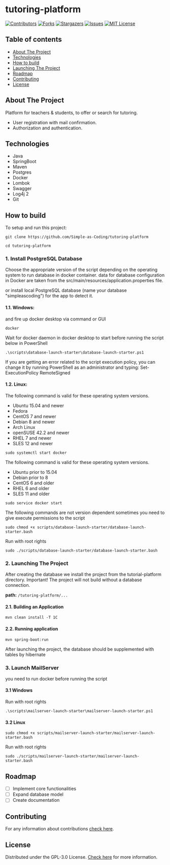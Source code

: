 # tutoring-platform

[![Contributors][contributors-shield]][contributors-url]
[![Forks][forks-shield]][forks-url]
[![Stargazers][stars-shield]][stars-url]
[![Issues][issues-shield]][issues-url]
[![MIT License][license-shield]][license-url]

## Table of contents
* [About The Project](#about-the-project)
* [Technologies](#technologies)
* [How to build](#how-to-build)
* [Launching The Project](#launching-the-project)
* [Roadmap](#roadmap)
* [Contributing](#contributing)
* [License](#license)

## About The Project
Platform for teachers &amp; students, to offer or search for tutoring.

* User registration with mail confirmation.
* Authorization and authentication.

## Technologies
* Java
* SpringBoot
* Maven
* Postgres
* Docker
* Lombok
* Swagger
* Log4j 2
* Git

## How to build
To setup and run this project:

```shell
git clone https://github.com/Simple-as-Coding/tutoring-platform
```
```shell
cd tutoring-platform
```

### 1. Install PostgreSQL Database
Choose the appropriate version of the script depending on the operating system to run database in docker container.
data for database configuration in Docker are taken from the src/main/resources/application.properties file.

or install local PostgreSQL database (name your database "simpleascoding") for the app to detect it.

#### 1.1. Windows:
and fire up docker desktop via command or GUI
```shell
docker
```
Wait for docker daemon in docker desktop to start before running the script below
in PowerShell
```shell
.\scripts\database-launch-starter\database-launch-starter.ps1
```
If you are getting an error related to the script execution policy, you can change it by running PowerShell as an administrator and typing:
Set-ExecutionPolicy RemoteSigned

#### 1.2. Linux:
The following command is valid for these operating system versions.
* Ubuntu 15.04 and newer
* Fedora
* CentOS 7 and newer
* Debian 8 and newer
* Arch Linux
* openSUSE 42.2 and newer
* RHEL 7 and newer
* SLES 12 and newer
```shell
sudo systemctl start docker
```
The following command is valid for these operating system versions.
* Ubuntu prior to 15.04
* Debian prior to 8
* CentOS 6 and older
* RHEL 6 and older
* SLES 11 and older
```shell
sudo service docker start 
```

The following commands are not version dependent
sometimes you need to give execute permissions to the script
```shell
sudo chmod +x scripts/database-launch-starter/database-launch-starter.bash
```
Run with root rights
```shell
sudo ./scripts/database-launch-starter/database-launch-starter.bash
```

### 2. Launching The Project
After creating the database we install the project from the tutorial-platform directory.
Important! The project will not build without a database connection.

**path:** `/tutoring-platform/...`

#### 2.1. Building an Application
```shell
mvn clean install -T 1C
```

#### 2.2. Running application

```shell
mvn spring-boot:run
```
After launching the project, the database should be supplemented with tables by hibernate

### 3. Launch MailServer
you need to run docker before running the script

#### 3.1 Windows
Run with root rights
```shell
.\scripts\mailserver-launch-starter\mailserver-launch-starter.ps1
```

#### 3.2 Linux
```shell
sudo chmod +x scripts/mailserver-launch-starter/mailserver-launch-starter.bash
```
Run with root rights
```shell
sudo ./scripts/mailserver-launch-starter/mailserver-launch-starter.bash
```

## Roadmap
- [ ] Implement core functionalities
- [ ] Expand database model
- [ ] Create documentation

## Contributing
For any information about contributions [check here][contributing-url].

## License
Distributed under the GPL-3.0 License. [Check here][license-url] for more information.

[contributors-shield]: https://img.shields.io/github/contributors/Simple-as-Coding/tutoring-platform.svg?style=for-the-badge
[contributors-url]: https://github.com/Simple-as-Coding/tutoring-platform/graphs/contributors
[forks-shield]: https://img.shields.io/github/forks/Simple-as-Coding/tutoring-platform.svg?style=for-the-badge
[forks-url]: https://github.com/Simple-as-Coding/tutoring-platform/network/members
[stars-shield]: https://img.shields.io/github/stars/Simple-as-Coding/tutoring-platform.svg?style=for-the-badge
[stars-url]: https://github.com/Simple-as-Coding/tutoring-platform/stargazers
[issues-shield]: https://img.shields.io/github/issues/Simple-as-Coding/tutoring-platform.svg?style=for-the-badge
[issues-url]: https://github.com/Simple-as-Coding/tutoring-platform/issues
[license-shield]: https://img.shields.io/github/license/Simple-as-Coding/tutoring-platform.svg?style=for-the-badge
[license-url]: https://github.com/Simple-as-Coding/tutoring-platform/blob/main/LICENSE
[contributing-url]: https://github.com/Simple-as-Coding/tutoring-platform/wiki/Easy-way-to-start-contribute-our-project